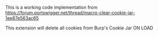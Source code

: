 This is a working code implementation from https://forum.portswigger.net/thread/macro-clear-cookie-jar-1ee87e563ac65

This extension will delete all cookies from Burp's Cookie Jar ON LOAD
